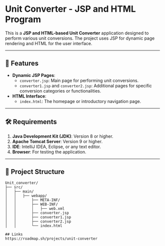 # Unit Converter - JSP and HTML Program

This is a **JSP and HTML-based Unit Converter** application designed to perform various unit conversions. The project uses JSP for dynamic page rendering and HTML for the user interface.

---

## 🚀 Features
- **Dynamic JSP Pages**:
  - `converter.jsp`: Main page for performing unit conversions.
  - `converter1.jsp` and `converter2.jsp`: Additional pages for specific conversion categories or functionalities.
- **HTML Interface**:
  - `index.html`: The homepage or introductory navigation page.

---

## 🛠 Requirements
1. **Java Development Kit (JDK)**: Version 8 or higher.
2. **Apache Tomcat Server**: Version 9 or higher.
3. **IDE**: IntelliJ IDEA, Eclipse, or any text editor.
4. **Browser**: For testing the application.

---

## 📂 Project Structure
```plaintext
Unit_converter/
├── src/
│   ├── main/
│   │   ├── webapp/
│   │       ├── META-INF/
│   │       ├── WEB-INF/
│   │       │   ├── web.xml
│   │       ├── converter.jsp
│   │       ├── converter1.jsp
│   │       ├── converter2.jsp
│   │       └── index.html

## Links
https://roadmap.sh/projects/unit-converter

